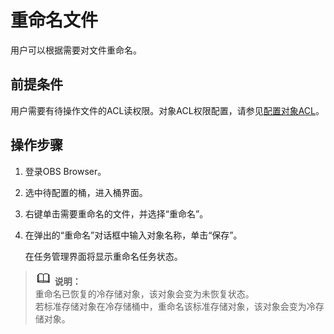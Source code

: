 # 重命名文件<a name="obs_03_0069"></a>

用户可以根据需要对文件重命名。

## 前提条件<a name="section128177145818"></a>

用户需要有待操作文件的ACL读权限。对象ACL权限配置，请参见[配置对象ACL](配置对象ACL.md)。

## 操作步骤<a name="section384439271"></a>

1.  登录OBS Browser。
2.  选中待配置的桶，进入桶界面。
3.  右键单击需要重命名的文件，并选择“重命名”。
4.  在弹出的“重命名”对话框中输入对象名称，单击“保存”。

    在任务管理界面将显示重命名任务状态。


>![](public_sys-resources/icon-note.gif) **说明：**   
>重命名已恢复的冷存储对象，该对象会变为未恢复状态。  
>若标准存储对象在冷存储桶中，重命名该标准存储对象，该对象会变为冷存储对象。  

